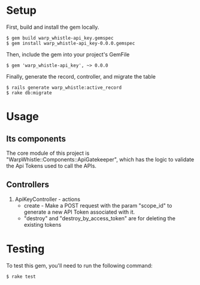 # Setup

First, build and install the gem locally.

    $ gem build warp_whistle-api_key.gemspec
    $ gem install warp_whistle-api_key-0.0.0.gemspec

Then, include the gem into your project's GemFile

    $ gem 'warp_whistle-api_key', ~> 0.0.0


Finally, generate the record, controller, and migrate the table

    $ rails generate warp_whistle:active_record
    $ rake db:migrate
    
# Usage 

## Its components ##

The core module of this project is "WarpWhistle::Components::ApiGatekeeper", which has the logic to validate the Api Tokens used to call the APIs.

## Controllers ##

1) ApiKeyController - actions
   * create - Make a POST request with the param "scope_id" to generate a new API Token associated with it.
   * "destroy" and "destroy_by_access_token" are for deleting the existing tokens
 
# Testing

To test this gem, you'll need to run the following command:

    $ rake test
     